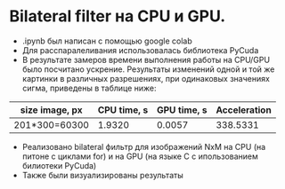  # Bilateral filter на CPU и GPU.
 - .ipynb был написан с помощью google colab
 - Для расспаралеливания использовалась библиотека PyCuda
 - В результате замеров времени выполнения работы на CPU/GPU было посчитано ускрение. Результаты изменений одной и той же картинки в различных разрешениях, при одинаковых значениях сигма, приведены в таблице ниже:
<table>
<thead>
<tr><th>size image, px</th><th>CPU time, s</th><th>GPU time, s</th><th>Acceleration</th></tr>
</thead>
<tbody>
<tr><td>201*300=60300</td><td> 1.9320</td><td>0.0057</td><td>338.5331</td></tr>
</tbody>
</table>

 - Реализовано bilateral фильтр для изображений NxM на CPU (на питоне с циклами for) и на GPU (на языке C с ипользованием билиотеки PyCuda)
 - Также были визуализированы результаты
